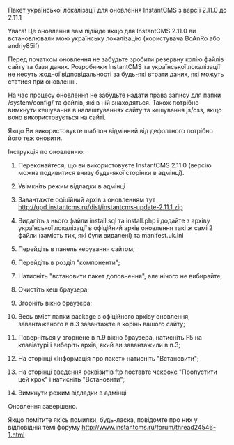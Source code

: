 Пакет української локалізації для оновлення InstantCMS з версії 2.11.0 до 2.11.1

Увага! Це оновлення вам підійде якщо для InstantCMS 2.11.0 ви встановлювали мою українську локалізацію (користувача BoAnRo або andriy85if)

Перед початком оновлення не забудьте зробити резервну копію файлів сайту та бази даних. Розробники InstantCMS та української локалізації не несуть жодної відповідальності за будь-які втрати даних, які можуть статися при оновленні. 

На час процесу оновлення не забудьте надати права запису для папки /system/config/ та файлів, які в ній знаходяться. Також потрібно вимкнути кешування в налаштуваннях сайту та кешування js/css, якщо воно використовується на сайті.

Якщо Ви використовуєте шаблон відмінний від дефолтного потрібно його теж оновити.

Інструкція по оновленню:

1. Переконайтеся, що ви використовуєте InstantCMS 2.11.0 (версію можна подивитися внизу будь-якої сторінки в адмінці).

2. Увімкніть режим відладки в адмінці

3. Завантажте офіційний архів з оновленням тут http://upd.instantcms.ru/dist/instantcms-update-2.11.1.zip

4. Видаліть з нього файли install.sql та install.php і додайте з архіву української локалізації в офіційний архів оновлення такі ж самі 2 файли (замість тих, які були видалені) та manifest.uk.ini

5. Перейдіть в панель керування сайтом;

6. Перейдіть в розділ "компоненти";

7. Натисніть "встановити пакет доповнення", але нічого не вибирайте;

8. Очистіть кеш браузера;
    
9. Згорніть вікно браузера;

10. Весь вміст папки package з офіційного архіву оновлення, завантаженого в п.3 завантажте в корінь вашого сайту;

11. Поверніться у згорнене в п.9 вікно браузера, натисніть F5 на клавіатурі і виберіть архів, який ви завантажили в п.3;

12. На сторінці «Інформація про пакет» натисніть "Встановити";

13. На сторінці введення реквізитів ftp поставте чекбокс "Пропустити цей крок" і натисніть "Встановити";

14. Вимкнути режим відладки в адмінці

Оновлення завершено.

Якщо помітите якісь помилки, будь-ласка, повідомте про них у відповідній темі форуму http://www.instantcms.ru/forum/thread24546-1.html

